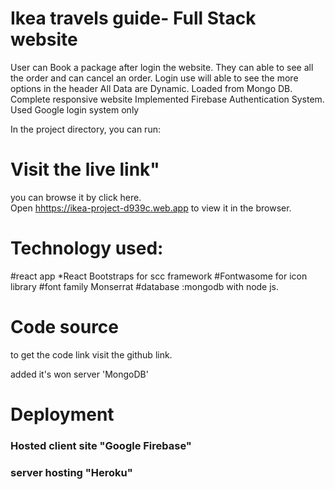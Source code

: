 # Ikea travels guide- Full Stack  website
 User can Book a package after login the website. They can able to see all the order and can cancel an order. Login use will able to see the more options in the header
All Data are Dynamic. Loaded from Mongo DB. Complete responsive website
Implemented Firebase Authentication System. Used Google login system only




In the project directory, you can run:

#  Visit the live link"

you can browse it by click here.\
Open [hhttps://ikea-project-d939c.web.app](https://ikea-project-d939c.web.app) to view it in the browser.

# Technology used:
#react app
*React Bootstraps for scc framework
#Fontwasome for icon library
#font family Monserrat 
#database :mongodb with node js.

# Code source
to get the code link visit the github link.

added it's won server 'MongoDB'

# Deployment

### Hosted client site  "Google Firebase"
### server hosting "Heroku"


